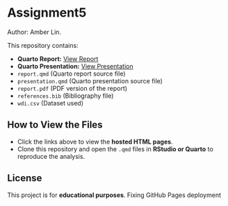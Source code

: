 # Assignment5
Author: Amber Lin. 

This repository contains:
- **Quarto Report:** [View Report](https://AmberLin623.github.io/Assignment5/docs/assignment5.html)
- **Quarto Presentation:** [View Presentation](https://AmberLin623.github.io/Assignment5/docs/presentation.html)
- `report.qmd` (Quarto report source file)
- `presentation.qmd` (Quarto presentation source file)
- `report.pdf` (PDF version of the report)
- `references.bib` (Bibliography file)
- `wdi.csv` (Dataset used)

## How to View the Files
- Click the links above to view the **hosted HTML pages**.
- Clone this repository and open the `.qmd` files in **RStudio or Quarto** to reproduce the analysis.

## License
This project is for **educational purposes**.
Fixing GitHub Pages deployment
